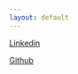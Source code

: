 ```yaml
---
layout: default
---
```


[Linkedin](https://www.linkedin.com/in/s-abdulrehman/)

[Github](https://github.com/abdulrehman-03)
